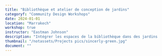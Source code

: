 ```yaml
---
title: "Bibliothèque et atelier de conception de jardins"
categoryf: "Community Design Workshops"
date: 2024-01-01
location: "Marrakech"
workshop: true
instructor: "Eastman Johnson"
description: "Intégrer les espaces de la bibliothèque dans des jardins durables."
thumbnail: "/notassets/Projects pics/sincerly-green.jpg"
document: ""
---
```

